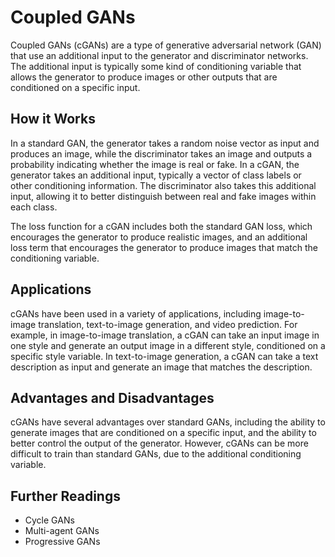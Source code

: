 # Coupled GANs

Coupled GANs (cGANs) are a type of generative adversarial network (GAN) that use an additional input to the generator and discriminator networks. The additional input is typically some kind of conditioning variable that allows the generator to produce images or other outputs that are conditioned on a specific input.

## How it Works

In a standard GAN, the generator takes a random noise vector as input and produces an image, while the discriminator takes an image and outputs a probability indicating whether the image is real or fake. In a cGAN, the generator takes an additional input, typically a vector of class labels or other conditioning information. The discriminator also takes this additional input, allowing it to better distinguish between real and fake images within each class.

The loss function for a cGAN includes both the standard GAN loss, which encourages the generator to produce realistic images, and an additional loss term that encourages the generator to produce images that match the conditioning variable.

## Applications

cGANs have been used in a variety of applications, including image-to-image translation, text-to-image generation, and video prediction. For example, in image-to-image translation, a cGAN can take an input image in one style and generate an output image in a different style, conditioned on a specific style variable. In text-to-image generation, a cGAN can take a text description as input and generate an image that matches the description.

## Advantages and Disadvantages

cGANs have several advantages over standard GANs, including the ability to generate images that are conditioned on a specific input, and the ability to better control the output of the generator. However, cGANs can be more difficult to train than standard GANs, due to the additional conditioning variable.

## Further Readings

- Cycle GANs
- Multi-agent GANs
- Progressive GANs
